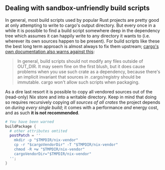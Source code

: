 ## Dealing with sandbox-unfriendly build scripts

In general, most build scripts used by popular Rust projects are pretty good at
only attempting to write to cargo's output directory. But every once in a while
it is possible to find a build script somewhere deep in the dependency tree
which assumes it can happily write to any directory it wants to (i.e. wherever
its own sources happen to be present). For build scripts like these the best
long term approach is almost always to fix them upstream; [cargo's own
documentation also warns against
this](https://doc.rust-lang.org/cargo/reference/build-script-examples.html#code-generation):

> In general, build scripts should not modify any files outside of OUT_DIR. It
> may seem fine on the first blush, but it does cause problems when you use such
> crate as a dependency, because there's an implicit invariant that sources in
> .cargo/registry should be immutable. cargo won't allow such scripts when
> packaging.

As a dire last resort it is possible to copy all vendored sources out of the
(read-only) Nix store and into a writable directory. Keep in mind that doing so
requires recursively copying _all sources of all crates_ the project depends on
_during every single build_; it comes with a performance _and_ energy cost, and
as such **it is not recommended**.

```nix
# You have been warned
buildPackage {
  # other attributes omtited
  postPatch = ''
    mkdir -p "$TMPDIR/nix-vendor"
    cp -r "$cargoVendorDir" -T "$TMPDIR/nix-vendor"
    chmod -R +w "$TMPDIR/nix-vendor"
    cargoVendorDir="$TMPDIR/nix-vendor"
  '';
}
```
